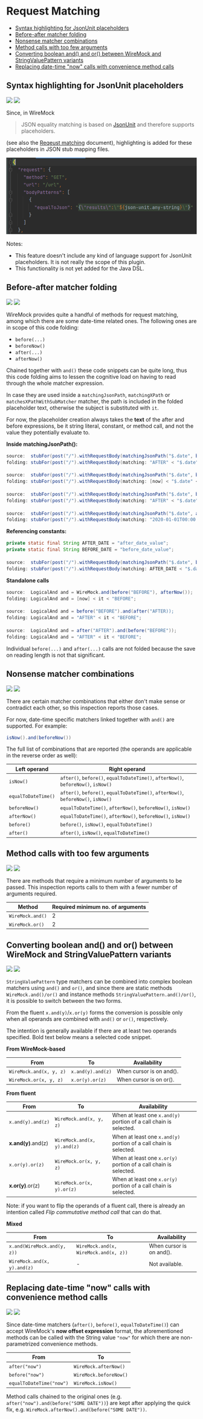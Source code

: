 # Request Matching

<!-- TOC -->
* [Syntax highlighting for JsonUnit placeholders](#syntax-highlighting-for-jsonunit-placeholders)
* [Before-after matcher folding](#before-after-matcher-folding)
* [Nonsense matcher combinations](#nonsense-matcher-combinations)
* [Method calls with too few arguments](#method-calls-with-too-few-arguments)
* [Converting boolean and() and or() between WireMock and StringValuePattern variants](#converting-boolean-and-and-or-between-wiremock-and-stringvaluepattern-variants)
* [Replacing date-time "now" calls with convenience method calls](#replacing-date-time-now-calls-with-convenience-method-calls)
<!-- TOC -->

## Syntax highlighting for JsonUnit placeholders

![](https://img.shields.io/badge/syntax-orange) ![](https://img.shields.io/badge/since-1.0.5-blue)

Since, in WireMock
> JSON equality matching is based on [JsonUnit](https://github.com/lukas-krecan/JsonUnit) and therefore supports placeholders.

(see also the [Reqeust matching](https://wiremock.org/docs/request-matching/#placeholders) document), highlighting is added
for these placeholders in JSON stub mapping files.

![json_unit_placeholder_highlighting](assets/json_unit_placeholder_highlighting.PNG)

Notes:
- This feature doesn't include any kind of language support for JsonUnit placeholders. It is not really the scope of this plugin.
- This functionality is not yet added for the Java DSL.

## Before-after matcher folding

![](https://img.shields.io/badge/codefolding-orange) ![](https://img.shields.io/badge/since-1.0.0-blue)

WireMock provides quite a handful of methods for request matching, among which there are some date-time related ones. The following ones are in scope of this code folding:

- `before(...)`
- `beforeNow()`
- `after(...)`
- `afterNow()`

Chained together with `and()` these code snippets can be quite long, thus this code folding aims to lessen the cognitive load on having to read through the
whole matcher expression.

In case they are used inside a `matchingJsonPath`, `matchingXPath` or `matchesXPathWithSubMatcher` matcher, the path is included in the folded placeholder text,
otherwise the subject is substituted with `it`.

For now, the placeholder creation always takes the **text** of the after and before expressions, be it string literal, constant, or method call, and not the value
they potentially evaluate to.

**Inside matchingJsonPath():**
```java
source:  stubFor(post("/").withRequestBody(matchingJsonPath("$.date", before("BEFORE").and(after("AFTER")))));
folding: stubFor(post("/").withRequestBody(matching: "AFTER" < "$.date" < "BEFORE"));

source:  stubFor(post("/").withRequestBody(matchingJsonPath("$.date", before("BEFORE").and(afterNow()))));
folding: stubFor(post("/").withRequestBody(matching: [now] < "$.date" < "BEFORE"));

source:  stubFor(post("/").withRequestBody(matchingJsonPath("$.date", beforeNow().and(after("AFTER")))));
folding: stubFor(post("/").withRequestBody(matching: "AFTER" < "$.date" < [now]));

source:  stubFor(post("/").withRequestBody(matchingJsonPath("$.date", and(before("2022-02-02T00:00:00"), after("2020-01-01T00:00:00")))));
folding: stubFor(post("/").withRequestBody(matching: "2020-01-01T00:00:00" < "$.date" < "2022-02-02T00:00:00"));
```

**Referencing constants:**
```java
private static final String AFTER_DATE = "after_date_value";
private static final String BEFORE_DATE = "before_date_value";

source:  stubFor(post("/").withRequestBody(matchingJsonPath("$.date", before(BEFORE_DATE).and(after(AFTER_DATE)))));
folding: stubFor(post("/").withRequestBody(matching: AFTER_DATE < "$.date" < BEFORE_DATE));
```

**Standalone calls**
```java
source:  LogicalAnd and = WireMock.and(before("BEFORE"), afterNow());
folding: LogicalAnd and = [now] < it < "BEFORE";

source:  LogicalAnd and = before("BEFORE").and(after("AFTER));
folding: LogicalAnd and = "AFTER" < it < "BEFORE";

source:  LogicalAnd and = after("AFTER").and(before("BEFORE"));
folding: LogicalAnd and = "AFTER" < it < "BEFORE";
```

Individual `before(...)` and `after(...)` calls are not folded because the save on reading length is not that significant.

## Nonsense matcher combinations

![](https://img.shields.io/badge/inspection-orange) ![](https://img.shields.io/badge/since-1.0.0-blue)

There are certain matcher combinations that either don't make sense or contradict each other, so this inspection reports those cases.

For now, date-time specific matchers linked together with `and()` are supported. For example:

```java
isNow().and(beforeNow())
```

The full list of combinations that are reported (the operands are applicable in the reverse order as well):

| Left operand        | Right operand                                                                      |
|---------------------|------------------------------------------------------------------------------------|
| `isNow()`           | `after()`, `before()`, `equalToDateTime()`, `afterNow()`, `beforeNow()`, `isNow()` |
| `equalToDateTime()` | `after()`, `before()`, `equalToDateTime()`, `afterNow()`, `beforeNow()`, `isNow()` |
| `beforeNow()`       | `equalToDateTime()`, `afterNow()`, `beforeNow()`, `isNow()`                        |
| `afterNow()`        | `equalToDateTime()`, `afterNow()`, `beforeNow()`, `isNow()`                        |
| `before()`          | `before()`, `isNow()`, `equalToDateTime()`                                         |
| `after()`           | `after()`, `isNow()`, `equalToDateTime()`                                          |

## Method calls with too few arguments

![](https://img.shields.io/badge/inspection-orange) ![](https://img.shields.io/badge/since-1.0.0-blue)

There are methods that require a minimum number of arguments to be passed. This inspection reports calls to them with a fewer number of arguments required.

| Method           | Required minimum no. of arguments |
|------------------|-----------------------------------|
| `WireMock.and()` | 2                                 |
| `WireMock.or()`  | 2                                 |

## Converting boolean and() and or() between WireMock and StringValuePattern variants

![](https://img.shields.io/badge/intention-orange) ![](https://img.shields.io/badge/since-1.0.0-blue)

`StringValuePattern` type matchers can be combined into complex boolean matchers using `and()` and `or()`,
and since there are static methods `WireMock.and()/or()` and instance methods `StringValuePattern.and()/or()`, it is possible to switch between the two forms.

From the fluent `x.and(y)`/`x.or(y)` forms the conversion is possible only when all operands are combined with `and()` or `or()`, respectively.

The intention is generally available if there are at least two operands specified. Bold text below means a selected code snippet.

**From WireMock-based**

| From                        | To                                    | Availability                                                      |
|-----------------------------|---------------------------------------|-------------------------------------------------------------------|
| `WireMock.and(x, y, z)`     | `x.and(y).and(z)`                     | When cursor is on and().                                          |
| `WireMock.or(x, y, z)`      | `x.or(y).or(z)`                       | When cursor is on or().                                           |

**From fluent**

| From                | To                          | Availability                                                      |
|---------------------|-----------------------------|-------------------------------------------------------------------|
| `x.and(y).and(z)`   | `WireMock.and(x, y, z)`     | When at least one `x.and(y)` portion of a call chain is selected. |
| **x.and(y)**.and(z) | `WireMock.and(x, y).and(z)` | When at least one `x.and(y)` portion of a call chain is selected. |
| `x.or(y).or(z)`     | `WireMock.or(x, y, z)`      | When at least one `x.or(y)` portion of a call chain is selected.  |
| **x.or(y)**.or(z)   | `WireMock.or(x, y).or(z)`   | When at least one `x.or(y)` portion of a call chain is selected.  |

Note: if you want to flip the operands of a fluent call, there is already an intention called *Flip commutative method call* that can do that.

**Mixed**

| From                        | To                                    | Availability             |
|-----------------------------|---------------------------------------|--------------------------|
| `x.and(WireMock.and(y, z))` | `WireMock.and(x, WireMock.and(x, z))` | When cursor is on and(). |
| `WireMock.and(x, y).and(z)` | -                                     | Not available.           |

## Replacing date-time "now" calls with convenience method calls

![](https://img.shields.io/badge/inspection-orange) ![](https://img.shields.io/badge/since-1.0.0-blue)

Since date-time matchers (`after()`, `before()`, `equalToDateTime()`) can accept WireMock's **now offset expression** format, the aforementioned methods
can be called with the String value `"now"` for which there are non-parametrized convenience methods.

| From                     | To                     |
|--------------------------|------------------------|
| `after("now")`           | `WireMock.afterNow()`  |
| `before("now")`          | `WireMock.beforeNow()` |
| `equalToDateTime("now")` | `WireMock.isNow()`     |

Method calls chained to the original ones (e.g. `after("now").and(before("SOME DATE"))`) are kept after applying the quick fix, e.g. `WireMock.afterNow().and(before("SOME DATE"))`.
